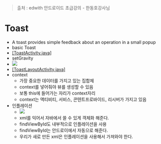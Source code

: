 > 출처 : edwith 안드로이드 초급강의 - 한동호강사님

# Toast
* A toast provides simple feedback about an operation in a small popup
* basic Toast
* [[ToastActivity.java]](https://github.com/HaeSeongPark/TIL/blob/master/android/TouchEvent/app/src/main/java/com/rhino/study/touchevent/ToastActivity.java)
* setGravity
* ![](https://github.com/HaeSeongPark/TIL/blob/master/img/android/Toast.setGravity.PNG)
* [[ToastLayoutActivity.java]](https://github.com/HaeSeongPark/TIL/blob/master/android/TouchEvent/app/src/main/java/com/rhino/study/touchevent/ToastLayoutActivity.java)
* context
   - 가장 중요한 데이터를 가지고 있는 집합체
   - context를 넣어줘야 뷰를 생성할 수 있음
   - 보통 this에 들어가는 자리가 context자리
   - context는 액티비티, 서비스, 콘텐트프로바이드, 리시버가 가지고 있음
* 인플레이션
   - ![](https://github.com/HaeSeongPark/TIL/blob/master/img/android/Inflation.PNG)
   - xml를 익어서 자바에서 쓸 수 있게 객체화 해준다.
   - findViewById도 내부적으로 인플레이션을 사용
   - findViewById는 안드로이에서 자동으로 해준다.
   - 우리가 새로 만든 xml은 인플레이션을 사용해서 가져와야 한다.

